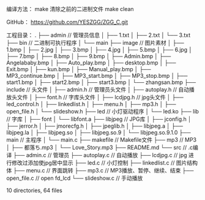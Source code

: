 编译方法：
    make
清除之前的二进制文件
    make clean

GitHub： https://github.com/YESZGG/ZGG_C.git


工程目录：
.
├── admin    // 管理员信息
│   ├── 1.txt
│   ├── 2.txt
│   └── 3.txt
├── bin      // 二进制可执行程序
│   └── main
├── image    // 图片素材
│   ├── 1.bmp
│   ├── 2.jpg
│   ├── 3.bmp
│   ├── 4.jpg
│   ├── 5.bmp
│   ├── 6.jpg
│   ├── 7.bmp
│   ├── 8.bmp
│   ├── 9.bmp
│   ├── Admin.bmp
│   ├── Angelababy.bmp
│   ├── Auto_play.bmp
│   ├── desktop.bmp
│   ├── Exit.bmp
│   ├── kun.bmp
│   ├── Manual_play.bmp
│   ├── MP3_continue.bmp
│   ├── MP3_start.bmp
│   ├── MP3_stop.bmp
│   ├── start1.bmp
│   ├── start2.bmp
│   ├── start3.bmp
│   └── zhangsan.bmp
├── include     // 头文件
│   ├── admin.h       // 管理员头文件
│   ├── autoplay.h    // 自动播放头文件
│   ├── font.h        // 字库头文件
│   ├── lcdjpg.h      // jpg头文件
│   ├── led_control.h
│   ├── linkedlist.h
│   ├── menu.h
│   ├── mp3.h
│   ├── open_file.h
│   └── slideshow.h
├── led         // 小灯驱动程序
│   └── led.ko
├── lib         // 字库
│   ├── font
│   └── libfont.a
├── libjpeg     // JPG库
│   ├── jconfig.h
│   ├── jerror.h
│   ├── jmorecfg.h
│   ├── jpeglib.h
│   ├── libjpeg.a
│   ├── libjpeg.la
│   ├── libjpeg.so
│   ├── libjpeg.so.9
│   └── libjpeg.so.9.1.0
├── main        // 主程序
│   └── main.c
├── makefile    // Makefile文件
├── mp3         // MP3
│   ├── 都落ち.mp3
│   └── Love_Story.mp3
├── README.md
└── src         // .c编译
    ├── admin.c      // 管理员
    ├── autoplay.c   // 自动播放
    ├── lcdjpg.c     // jpg 进行修改过添加使jpg居中显示
    ├── led.c        // 小灯控制
    ├── linkedlist.c // 图片结构体
    ├── menu.c       // 界面跳转
    ├── mp3.c        // MP3播放、暂停、继续、结束
    ├── open_file.c  // open fd_lcd
    └── slideshow.c  // 手动播放

10 directories, 64 files